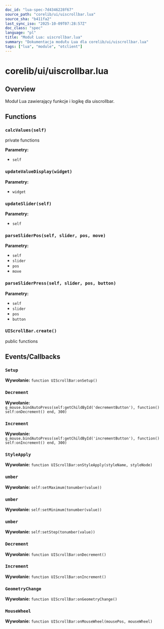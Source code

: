 ```yaml
---
doc_id: "lua-spec-7d4346228f67"
source_path: "corelib/ui/uiscrollbar.lua"
source_sha: "b411fa2"
last_sync_iso: "2025-10-09T07:28:57Z"
doc_class: "spec"
language: "pl"
title: "Moduł Lua: uiscrollbar.lua"
summary: "Dokumentacja modułu Lua dla corelib/ui/uiscrollbar.lua"
tags: ["lua", "module", "otclient"]
---
```


# corelib/ui/uiscrollbar.lua

## Overview

Moduł Lua zawierający funkcje i logikę dla uiscrollbar.

## Functions

### `calcValues(self)`

private functions

**Parametry:**

- `self`

### `updateValueDisplay(widget)`

**Parametry:**

- `widget`

### `updateSlider(self)`

**Parametry:**

- `self`

### `parseSliderPos(self, slider, pos, move)`

**Parametry:**

- `self`
- `slider`
- `pos`
- `move`

### `parseSliderPress(self, slider, pos, button)`

**Parametry:**

- `self`
- `slider`
- `pos`
- `button`

### `UIScrollBar.create()`

public functions

## Events/Callbacks

### `Setup`

**Wywołanie:** `function UIScrollBar:onSetup()`

### `Decrement`

**Wywołanie:** `g_mouse.bindAutoPress(self:getChildById('decrementButton'), function() self:onDecrement() end, 300)`

### `Increment`

**Wywołanie:** `g_mouse.bindAutoPress(self:getChildById('incrementButton'), function() self:onIncrement() end, 300)`

### `StyleApply`

**Wywołanie:** `function UIScrollBar:onStyleApply(styleName, styleNode)`

### `umber`

**Wywołanie:** `self:setMaximum(tonumber(value))`

### `umber`

**Wywołanie:** `self:setMinimum(tonumber(value))`

### `umber`

**Wywołanie:** `self:setStep(tonumber(value))`

### `Decrement`

**Wywołanie:** `function UIScrollBar:onDecrement()`

### `Increment`

**Wywołanie:** `function UIScrollBar:onIncrement()`

### `GeometryChange`

**Wywołanie:** `function UIScrollBar:onGeometryChange()`

### `MouseWheel`

**Wywołanie:** `function UIScrollBar:onMouseWheel(mousePos, mouseWheel)`
